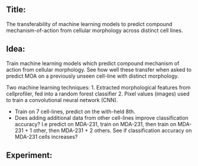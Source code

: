 ## Title:
The transferability of machine learning models to predict compound
mechanism-of-action from cellular morphology across distinct cell lines.

## Idea:
Train machine learning models which predict compound mechanism of action from
cellular morphology. See how well these transfer when asked to predict MOA
on a previously unseen cell-line with distinct morphology.

Two machine learning techniques:
    1. Extracted morphological features from cellprofiler, fed into a random
       forest classifier
    2. Pixel values (images) used to train a convolutional neural network
       (CNN).

- Train on 7 cell-lines, predict on the with-held 8th.
- Does adding additional data from other cell-lines improve classification
  accuracy? I.e predict on MDA-231, train on MDA-231, then train on MDA-231 + 1
other, then MDA-231 + 2 others. See if classification accuracy on MDA-231 cells
increases?

## Experiment:

